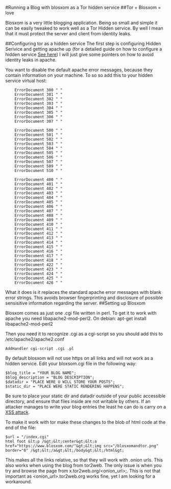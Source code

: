 #Running a Blog with blosxom as a Tor hidden service
##Tor + Blosxom = love


Blosxom is a very little blogging application. Being so small 
and simple it can be easily tweaked to work well as a Tor Hidden 
service. By well I mean that it must protect the server and client 
from identity leaks.


##Configuring tor as a hidden service</h3>
The first step is configuring Hidden Serivice and getting apache up (for a 
detailed guide on how to configure a hidden service 
<a href="http://www.torproject.org/docs/tor-hidden-service.html.en">See here</a>)
I will just give some pointers on how to avoid identity leaks in apache.

You want to disable the default apache error messages, because they contain
information on your machine. To so so add this to your hidden service 
virtual host:


        ErrorDocument 300 " "
        ErrorDocument 301 " "
        ErrorDocument 302 " "
        ErrorDocument 303 " "
        ErrorDocument 304 " "
        ErrorDocument 305 " "
        ErrorDocument 306 " "
        ErrorDocument 307 " "
        
        ErrorDocument 500 " "
        ErrorDocument 501 " "
        ErrorDocument 502 " "
        ErrorDocument 503 " "
        ErrorDocument 504 " "
        ErrorDocument 505 " "
        ErrorDocument 506 " "
        ErrorDocument 507 " "
        ErrorDocument 509 " "
        ErrorDocument 510 " "
        
        ErrorDocument 400 " "
        ErrorDocument 401 " "
        ErrorDocument 402 " "
        ErrorDocument 403 " "
        ErrorDocument 404 " "
        ErrorDocument 405 " "
        ErrorDocument 406 " "
        ErrorDocument 407 " "
        ErrorDocument 408 " "
        ErrorDocument 409 " "
        ErrorDocument 410 " "
        ErrorDocument 411 " "
        ErrorDocument 412 " "
        ErrorDocument 413 " "
        ErrorDocument 414 " "
        ErrorDocument 415 " "
        ErrorDocument 416 " "
        ErrorDocument 417 " "
        ErrorDocument 418 " "
        ErrorDocument 422 " "
        ErrorDocument 423 " "
        ErrorDocument 424 " "
        ErrorDocument 425 " "
        ErrorDocument 426 " "

What it does is it replaces the standard apache error messages
with blank error strings. This avoids browser fingerprinting and
disclosure of possible sensisitive information regarding the server.
##Setting up Blosxom



Blosxom comes as just one .cgi file written in perl. To get it
to work with apache you need libapache2-mod-perl2.
On debian:
    apt-get install libapache2-mod-perl2


Then you need it to recognize .cgi as a cgi-script so you should
add this to /etc/apache2/apache2.conf

    AddHandler cgi-script .cgi .pl

By default blosxom will not use https on all links and will not work as
a hidden service.
Edit your bloxsom.cgi file in the following way:

    $blog_title = "YOUR BLOG NAME";
    $blog_description = "BLOG DESCRIPTION";
    $datadir = "PLACE WERE U WILL STORE YOUR POSTS";
    $static_dir = "PLACE WERE STATIC RENDERING HAPPENS";

Be sure to place your static dir and datadir outside of your public accessible directory, and ensure that files inside are not
writable by others. If an attacker manages to write your blog entries the least he can do is carry on a 
<a href="http://en.wikipedia.org/wiki/Cross-site_scripting">XSS attack</a>.



To make it work with tor make these changes to 
the blob of html code at the end of the file:

    $url = "/index.cgi"
    html foot &lt;p /&gt;&lt;center&gt;&lt;a href="https://www.blosxom.com/"&gt;&lt;img src="/blosxomandtor.png" border="0" /&gt;&lt;/a&gt;&lt;/body&gt;&lt;/html&gt;


This makes all the links relative, so that they will work with .onion urls. This also works when using
the blog from tor2web. The only issue is when you try and browse the page from x.tor2web.org/<onion_url>;.
This is not that important as &lt;onion_url&gt;.tor2web.org works fine, yet I am looking for a workaround.
